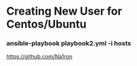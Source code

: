 # Creating New User for Centos/Ubuntu

### ansible-playbook playbook2.yml -i hosts

https://github.com/Na1ron
